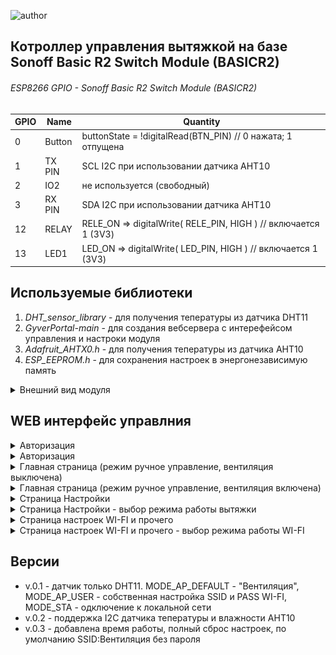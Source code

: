 ![author](https://img.shields.io/badge/Autor-Александр%20Дмитрук-brightgreen)

## Котроллер управления вытяжкой на базе Sonoff Basic R2 Switch Module (BASICR2)
###### ESP8266 GPIO - Sonoff Basic R2 Switch Module (BASICR2)
| GPIO 	| Name 		| Quantity				 |
| ----- | ------- | ---------------	 | 
| 	0 	| Button 	|	buttonState = !digitalRead(BTN_PIN)			// 0 нажата; 1 отпущена	|
| 	1 	| TX PIN 	|	SCL I2C при использовании датчика AHT10		|
| 	2		| IO2 		| не используется (свободный)								|
| 	3 	| RX PIN	|	SDA I2C при использовании датчика AHT10		|
| 	12	| RELAY		|	RELE_ON	=> digitalWrite( RELE_PIN, HIGH ) // включается 1 (3V3)	|
| 	13	| LED1		|	LED_ON => digitalWrite( LED_PIN, HIGH )		// включается 1 (3V3)	|

## Используемые библиотеки 
1. _DHT_sensor_library_ - для получения тепературы из датчика DHT11
2. _GyverPortal-main_ - для создания вебсервера с интерефейсом управления и настроки модуля
3. _Adafruit_AHTX0.h_ - для получения тепературы из датчика AHT10
4. _ESP_EEPROM.h_ - для сохранения настроек в энергонезависимую память

<details>
<summary>Внешний вид модуля</summary>
  
![](https://community-assets.home-assistant.io/original/3X/a/7/a7e73ad500b293a8f1e94b5dc9e0ede56cddf1a8.jpeg)
  
</details>

##  WEB интерфейс управлния 
<details>
<summary>Авторизация</summary>
  
![Screenshot_Chrome_0](/jpg/Screenshot_Chrome_0.png)
  
</details>

<details>
<summary>Авторизация</summary>
  
![](/jpg/Screenshot_Chrome_0.png)
  
</details>

<details>
<summary>Главная страница (режим ручное управление, вентиляция выключена)</summary>
  
![](/jpg/Screenshot_Chrome_1.png)
  
</details>

<details>
<summary>Главная страница (режим ручное управление, вентиляция включена)</summary>
  
![](/jpg/Screenshot_Chrome_2.png)
  
</details>

<details>
<summary>Страница Настройки</summary>
  
![](/jpg/Screenshot_Chrome_3.png)
  
</details>

<details>
<summary>Страница Настройки - выбор режима работы вытяжки</summary>
  
![](/jpg/Screenshot_Chrome_4.png)
  
</details>

<details>
<summary>Страница настроек WI-FI и прочего</summary>
  
![](/jpg/Screenshot_Chrome_5.png)
  
</details>

<details>
<summary>Страница настроек WI-FI и прочего - выбор режима работы WI-FI</summary>
  
![](/jpg/Screenshot_Chrome_6.png)
  
</details>

##  Версии 
- v.0.1 - датчик только DHT11.  MODE_AP_DEFAULT - "Вентиляция",  MODE_AP_USER - собственная настройка SSID и PASS WI-FI,	MODE_STA - одключение к локальной сети
- v.0.2 - поддержка I2C датчика тепературы и влажности AHT10
- v.0.3 - добавлена время работы, полный сброс настроек, по умолчанию SSID:Вентиляция без пароля
